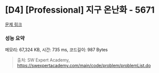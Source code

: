 # [D4] [Professional] 지구 온난화 - 5671 

[문제 링크](https://swexpertacademy.com/main/code/problem/problemDetail.do?contestProbId=AWXRefdagNIDFAUo) 

### 성능 요약

메모리: 67,324 KB, 시간: 735 ms, 코드길이: 987 Bytes



> 출처: SW Expert Academy, https://swexpertacademy.com/main/code/problem/problemList.do